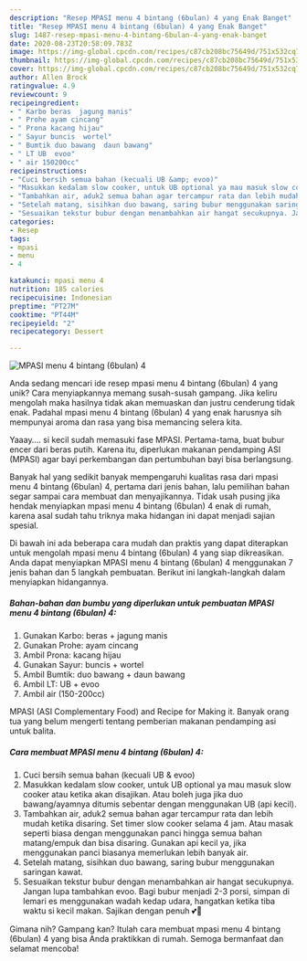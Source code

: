 ```yaml
---
description: "Resep MPASI menu 4 bintang (6bulan) 4 yang Enak Banget"
title: "Resep MPASI menu 4 bintang (6bulan) 4 yang Enak Banget"
slug: 1487-resep-mpasi-menu-4-bintang-6bulan-4-yang-enak-banget
date: 2020-08-23T20:58:09.783Z
image: https://img-global.cpcdn.com/recipes/c87cb208bc75649d/751x532cq70/mpasi-menu-4-bintang-6bulan-4-foto-resep-utama.jpg
thumbnail: https://img-global.cpcdn.com/recipes/c87cb208bc75649d/751x532cq70/mpasi-menu-4-bintang-6bulan-4-foto-resep-utama.jpg
cover: https://img-global.cpcdn.com/recipes/c87cb208bc75649d/751x532cq70/mpasi-menu-4-bintang-6bulan-4-foto-resep-utama.jpg
author: Allen Brock
ratingvalue: 4.9
reviewcount: 9
recipeingredient:
- " Karbo beras  jagung manis"
- " Prohe ayam cincang"
- " Prona kacang hijau"
- " Sayur buncis  wortel"
- " Bumtik duo bawang  daun bawang"
- " LT UB  evoo"
- " air 150200cc"
recipeinstructions:
- "Cuci bersih semua bahan (kecuali UB &amp; evoo)"
- "Masukkan kedalam slow cooker, untuk UB optional ya mau masuk slow cooker atau ketika akan disajikan. Atau boleh juga jika duo bawang/ayamnya ditumis sebentar dengan menggunakan UB (api kecil)."
- "Tambahkan air, aduk2 semua bahan agar tercampur rata dan lebih mudah ketika disaring. Set timer slow cooker selama 4 jam. Atau masak seperti biasa dengan menggunakan panci hingga semua bahan matang/empuk dan bisa disaring. Gunakan api kecil ya, jika menggunakan panci biasanya memerlukan lebih banyak air."
- "Setelah matang, sisihkan duo bawang, saring bubur menggunakan saringan kawat."
- "Sesuaikan tekstur bubur dengan menambahkan air hangat secukupnya. Jangan lupa tambahkan evoo. Bagi bubur menjadi 2-3 porsi, simpan di lemari es menggunakan wadah kedap udara, hangatkan ketika tiba waktu si kecil makan. Sajikan dengan penuh 💕💞"
categories:
- Resep
tags:
- mpasi
- menu
- 4

katakunci: mpasi menu 4 
nutrition: 185 calories
recipecuisine: Indonesian
preptime: "PT27M"
cooktime: "PT44M"
recipeyield: "2"
recipecategory: Dessert

---
```



![MPASI menu 4 bintang (6bulan) 4](https://img-global.cpcdn.com/recipes/c87cb208bc75649d/751x532cq70/mpasi-menu-4-bintang-6bulan-4-foto-resep-utama.jpg)

Anda sedang mencari ide resep mpasi menu 4 bintang (6bulan) 4 yang unik? Cara menyiapkannya memang susah-susah gampang. Jika keliru mengolah maka hasilnya tidak akan memuaskan dan justru cenderung tidak enak. Padahal mpasi menu 4 bintang (6bulan) 4 yang enak harusnya sih mempunyai aroma dan rasa yang bisa memancing selera kita.

Yaaay…. si kecil sudah memasuki fase MPASI. Pertama-tama, buat bubur encer dari beras putih. Karena itu, diperlukan makanan pendamping ASI (MPASI) agar bayi perkembangan dan pertumbuhan bayi bisa berlangsung.

Banyak hal yang sedikit banyak mempengaruhi kualitas rasa dari mpasi menu 4 bintang (6bulan) 4, pertama dari jenis bahan, lalu pemilihan bahan segar sampai cara membuat dan menyajikannya. Tidak usah pusing jika hendak menyiapkan mpasi menu 4 bintang (6bulan) 4 enak di rumah, karena asal sudah tahu triknya maka hidangan ini dapat menjadi sajian spesial.


Di bawah ini ada beberapa cara mudah dan praktis yang dapat diterapkan untuk mengolah mpasi menu 4 bintang (6bulan) 4 yang siap dikreasikan. Anda dapat menyiapkan MPASI menu 4 bintang (6bulan) 4 menggunakan 7 jenis bahan dan 5 langkah pembuatan. Berikut ini langkah-langkah dalam menyiapkan hidangannya.

<!--inarticleads1-->

##### Bahan-bahan dan bumbu yang diperlukan untuk pembuatan MPASI menu 4 bintang (6bulan) 4:

1. Gunakan  Karbo: beras + jagung manis
1. Gunakan  Prohe: ayam cincang
1. Ambil  Prona: kacang hijau
1. Gunakan  Sayur: buncis + wortel
1. Ambil  Bumtik: duo bawang + daun bawang
1. Ambil  LT: UB + evoo
1. Ambil  air (150-200cc)


MPASI (ASI Complementary Food) and Recipe for Making it. Banyak orang tua yang belum mengerti tentang pemberian makanan pendamping asi untuk balita. 

<!--inarticleads2-->

##### Cara membuat MPASI menu 4 bintang (6bulan) 4:

1. Cuci bersih semua bahan (kecuali UB &amp; evoo)
1. Masukkan kedalam slow cooker, untuk UB optional ya mau masuk slow cooker atau ketika akan disajikan. Atau boleh juga jika duo bawang/ayamnya ditumis sebentar dengan menggunakan UB (api kecil).
1. Tambahkan air, aduk2 semua bahan agar tercampur rata dan lebih mudah ketika disaring. Set timer slow cooker selama 4 jam. Atau masak seperti biasa dengan menggunakan panci hingga semua bahan matang/empuk dan bisa disaring. Gunakan api kecil ya, jika menggunakan panci biasanya memerlukan lebih banyak air.
1. Setelah matang, sisihkan duo bawang, saring bubur menggunakan saringan kawat.
1. Sesuaikan tekstur bubur dengan menambahkan air hangat secukupnya. Jangan lupa tambahkan evoo. Bagi bubur menjadi 2-3 porsi, simpan di lemari es menggunakan wadah kedap udara, hangatkan ketika tiba waktu si kecil makan. Sajikan dengan penuh 💕💞




Gimana nih? Gampang kan? Itulah cara membuat mpasi menu 4 bintang (6bulan) 4 yang bisa Anda praktikkan di rumah. Semoga bermanfaat dan selamat mencoba!
